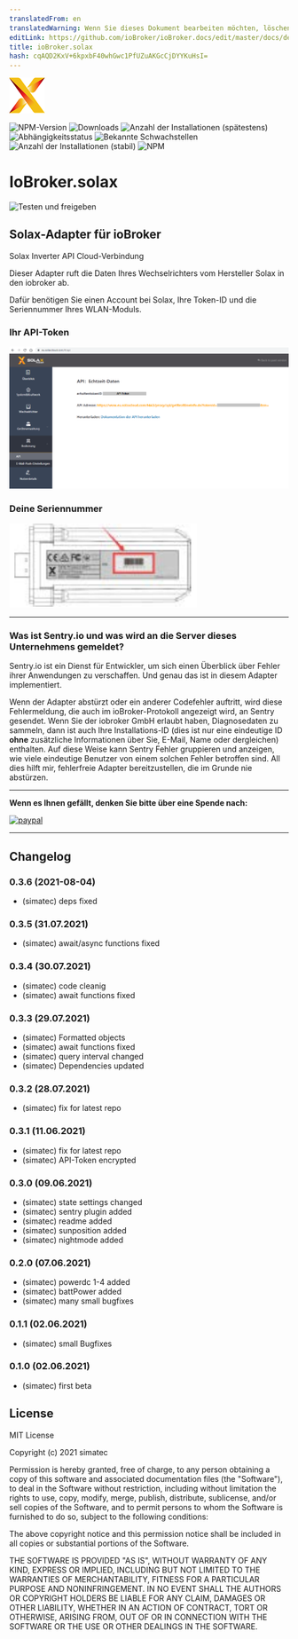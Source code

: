 ```yaml
---
translatedFrom: en
translatedWarning: Wenn Sie dieses Dokument bearbeiten möchten, löschen Sie bitte das Feld "translationsFrom". Andernfalls wird dieses Dokument automatisch erneut übersetzt
editLink: https://github.com/ioBroker/ioBroker.docs/edit/master/docs/de/adapterref/iobroker.solax/README.md
title: ioBroker.solax
hash: cqAQD2KxV+6kpxbF40whGwc1PfUZuAKGcCjDYYKuHsI=
---
```

![Logo](../../../en/adapterref/iobroker.solax/admin/solax.png)

![NPM-Version](http://img.shields.io/npm/v/iobroker.solax.svg)
![Downloads](https://img.shields.io/npm/dm/iobroker.solax.svg)
![Anzahl der Installationen (spätestens)](http://iobroker.live/badges/solax-installed.svg)
![Abhängigkeitsstatus](https://img.shields.io/david/simatec/iobroker.solax.svg)
![Bekannte Schwachstellen](https://snyk.io/test/github/simatec/ioBroker.solax/badge.svg)
![Anzahl der Installationen (stabil)](http://iobroker.live/badges/solax-stable.svg)
![NPM](https://nodei.co/npm/iobroker.solax.png?downloads=true)

# IoBroker.solax
![Testen und freigeben](https://github.com/simatec/ioBroker.solax/workflows/Test%20and%20Release/badge.svg)

## Solax-Adapter für ioBroker
Solax Inverter API Cloud-Verbindung

Dieser Adapter ruft die Daten Ihres Wechselrichters vom Hersteller Solax in den iobroker ab.

Dafür benötigen Sie einen Account bei Solax, Ihre Token-ID und die Seriennummer Ihres WLAN-Moduls.

### Ihr API-Token
<span><img src="docs/en/img/solax_api.png"></span>

### Deine Seriennummer
<span><img src="docs/en/img/wifi-stick.png"></span>

**************************************************************************************************************

### Was ist Sentry.io und was wird an die Server dieses Unternehmens gemeldet?
Sentry.io ist ein Dienst für Entwickler, um sich einen Überblick über Fehler ihrer Anwendungen zu verschaffen. Und genau das ist in diesem Adapter implementiert.

Wenn der Adapter abstürzt oder ein anderer Codefehler auftritt, wird diese Fehlermeldung, die auch im ioBroker-Protokoll angezeigt wird, an Sentry gesendet. Wenn Sie der iobroker GmbH erlaubt haben, Diagnosedaten zu sammeln, dann ist auch Ihre Installations-ID (dies ist nur eine eindeutige ID **ohne** zusätzliche Informationen über Sie, E-Mail, Name oder dergleichen) enthalten. Auf diese Weise kann Sentry Fehler gruppieren und anzeigen, wie viele eindeutige Benutzer von einem solchen Fehler betroffen sind. All dies hilft mir, fehlerfreie Adapter bereitzustellen, die im Grunde nie abstürzen.

**************************************************************************************************************

**Wenn es Ihnen gefällt, denken Sie bitte über eine Spende nach:**

[![paypal](https://www.paypalobjects.com/en_US/DK/i/btn/btn_donateCC_LG.gif)](https://www.paypal.com/cgi-bin/webscr?cmd=_s-xclick&hosted_button_id=Q4EEXQ6U96ZTQ&source=url)

**************************************************************************************************************

## Changelog
<!--
	Placeholder for the next version (at the beginning of the line):
	### __WORK IN PROGRESS__
-->

### 0.3.6 (2021-08-04)
* (simatec) deps fixed

### 0.3.5 (31.07.2021)
* (simatec) await/async functions fixed

### 0.3.4 (30.07.2021)
* (simatec) code cleanig
* (simatec) await functions fixed

### 0.3.3 (29.07.2021)
* (simatec) Formatted objects
* (simatec) await functions fixed
* (simatec) query interval changed
* (simatec) Dependencies updated

### 0.3.2 (28.07.2021)
* (simatec) fix for latest repo

### 0.3.1 (11.06.2021)
* (simatec) fix for latest repo
* (simatec) API-Token encrypted

### 0.3.0 (09.06.2021)
* (simatec) state settings changed
* (simatec) sentry plugin added
* (simatec) readme added
* (simatec) sunposition added
* (simatec) nightmode added

### 0.2.0 (07.06.2021)
* (simatec) powerdc 1-4 added
* (simatec) battPower added
* (simatec) many small bugfixes

### 0.1.1 (02.06.2021)
* (simatec) small Bugfixes

### 0.1.0 (02.06.2021)
* (simatec) first beta

## License
MIT License

Copyright (c) 2021 simatec

Permission is hereby granted, free of charge, to any person obtaining a copy
of this software and associated documentation files (the "Software"), to deal
in the Software without restriction, including without limitation the rights
to use, copy, modify, merge, publish, distribute, sublicense, and/or sell
copies of the Software, and to permit persons to whom the Software is
furnished to do so, subject to the following conditions:

The above copyright notice and this permission notice shall be included in all
copies or substantial portions of the Software.

THE SOFTWARE IS PROVIDED "AS IS", WITHOUT WARRANTY OF ANY KIND, EXPRESS OR
IMPLIED, INCLUDING BUT NOT LIMITED TO THE WARRANTIES OF MERCHANTABILITY,
FITNESS FOR A PARTICULAR PURPOSE AND NONINFRINGEMENT. IN NO EVENT SHALL THE
AUTHORS OR COPYRIGHT HOLDERS BE LIABLE FOR ANY CLAIM, DAMAGES OR OTHER
LIABILITY, WHETHER IN AN ACTION OF CONTRACT, TORT OR OTHERWISE, ARISING FROM,
OUT OF OR IN CONNECTION WITH THE SOFTWARE OR THE USE OR OTHER DEALINGS IN THE
SOFTWARE.